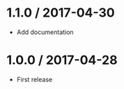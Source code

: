 
1.1.0 / 2017-04-30
==================

  * Add documentation

1.0.0 / 2017-04-28
==================

  * First release
